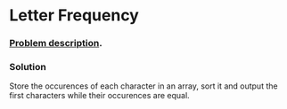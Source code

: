 # Letter Frequency

### [Problem description](https://www.beecrowd.com.br/judge/en/problems/view/1255).

### Solution

Store the occurences of each character in an array, sort it and output the first characters while their occurences are equal.